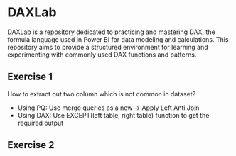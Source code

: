 # DAXLab
DAXLab is a repository dedicated to practicing and mastering DAX, the formula language used in Power BI for data modeling and calculations. This repository aims to provide a structured environment for learning and experimenting with commonly used DAX functions and patterns.  


## Exercise 1  
How to extract out two column which is not common in dataset?  
- Using PQ: Use merge queries as a new -> Apply Left Anti Join
- Using DAX: Use EXCEPT(left table, right table) function to get the required output

## Exercise 2  
